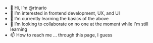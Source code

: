 - 👋 Hi, I’m @rtnario
- 👀 I’m interested in frontend development, UX, and UI
- 🌱 I’m currently learning the basics of the above
- 💞️ I’m looking to collaborate on no one at the moment while I'm still learning
- 📫 How to reach me ... through this page, I guess

<!---
rtnario/rtnario is a ✨ special ✨ repository because its `README.md` (this file) appears on your GitHub profile.
You can click the Preview link to take a look at your changes.
--->
